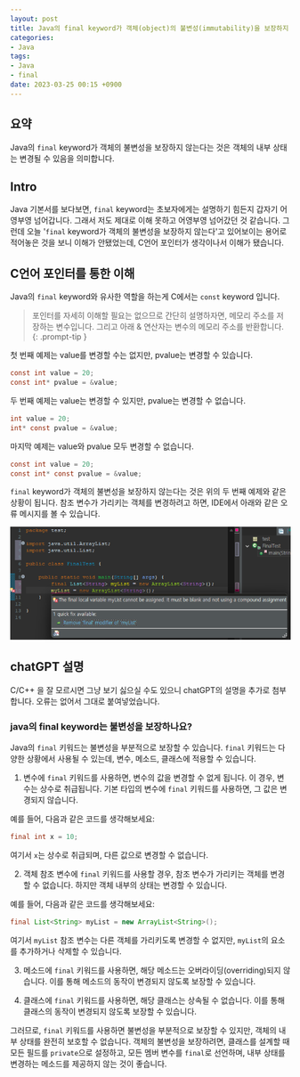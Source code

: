 ```yaml
---
layout: post
title: Java의 final keyword가 객체(object)의 불변성(immutability)을 보장하지 않는 다는 것의 의미
categories:
- Java
tags:
- Java
- final
date: 2023-03-25 00:15 +0900
---
```

## 요약
Java의 `final` keyword가 객체의 불변성을 보장하지 않는다는 것은 객체의 내부 상태는 변경될 수 있음을 의미합니다.

## Intro
Java 기본서를 보다보면, `final` keyword는 초보자에게는 설명하기 힘든지 갑자기 어영부영 넘어갑니다. 그래서 저도 제대로 이해 못하고 어영부영 넘어갔던 것 같습니다. 그런데 오늘 '`final` keyword가 객체의 불변성을 보장하지 않는다'고 있어보이는 용어로 적어놓은 것을 보니 이해가 안됐었는데, C언어 포인터가 생각이나서 이해가 됐습니다.
## C언어 포인터를 통한 이해
Java의 `final` keyword와 유사한 역할을 하는게 C에서는 `const` keyword 입니다.

>포인터를 자세히 이해할 필요는 없으므로 간단히 설명하자면, 메모리 주소를 저장하는 변수입니다. 
그리고 아래 & 연산자는 변수의 메모리 주소를 반환합니다.
{: .prompt-tip }

첫 번째 예제는 value를 변경할 수는 없지만, pvalue는 변경할 수 있습니다.
```c
const int value = 20;  
const int* pvalue = &value;
```
두 번째 예제는 value는 변경할 수 있지만, pvalue는 변경할 수 없습니다.
```c
int value = 20;  
int* const pvalue = &value;
```
마지막 예제는 value와 pvalue 모두 변경할 수 없습니다.
```c
const int value = 20;  
const int* const pvalue = &value;
```
`final` keyword가 객체의 불변성을 보장하지 않는다는 것은 위의 두 번째 예제와 같은 상황이 됩니다.
참조 변수가 가리키는 객체를 변경하려고 하면, IDE에서 아래와 같은 오류 메시지를 볼 수 있습니다.

![final keyword를 사용한 참조 변수](/assets/img/final_keyword_test.png)

## chatGPT 설명

C/C++ 을 잘 모르시면 그냥 보기 싫으실 수도 있으니 chatGPT의 설명을 추가로 첨부합니다. 오류는 없어서 그대로 붙여넣었습니다.

### java의 final keyword는 불변성을 보장하나요?

Java의 `final` 키워드는 불변성을 부분적으로 보장할 수 있습니다. `final` 키워드는 다양한 상황에서 사용될 수 있는데, 변수, 메소드, 클래스에 적용할 수 있습니다.

1. 변수에 `final` 키워드를 사용하면, 변수의 값을 변경할 수 없게 됩니다. 이 경우, 변수는 상수로 취급됩니다. 기본 타입의 변수에 `final` 키워드를 사용하면, 그 값은 변경되지 않습니다.

예를 들어, 다음과 같은 코드를 생각해보세요:
```java
final int x = 10;
```
여기서 `x`는 상수로 취급되며, 다른 값으로 변경할 수 없습니다.

2. 객체 참조 변수에 `final` 키워드를 사용할 경우, 참조 변수가 가리키는 객체를 변경할 수 없습니다. 하지만 객체 내부의 상태는 변경할 수 있습니다.

예를 들어, 다음과 같은 코드를 생각해보세요:
```java
final List<String> myList = new ArrayList<String>();
```
여기서 `myList` 참조 변수는 다른 객체를 가리키도록 변경할 수 없지만, `myList`의 요소를 추가하거나 삭제할 수 있습니다.

3. 메소드에 `final` 키워드를 사용하면, 해당 메소드는 오버라이딩(overriding)되지 않습니다. 이를 통해 메소드의 동작이 변경되지 않도록 보장할 수 있습니다.
    
4. 클래스에 `final` 키워드를 사용하면, 해당 클래스는 상속될 수 없습니다. 이를 통해 클래스의 동작이 변경되지 않도록 보장할 수 있습니다.
    

그러므로, `final` 키워드를 사용하면 불변성을 부분적으로 보장할 수 있지만, 객체의 내부 상태를 완전히 보호할 수 없습니다. 객체의 불변성을 보장하려면, 클래스를 설계할 때 모든 필드를 `private`으로 설정하고, 모든 멤버 변수를 `final`로 선언하며, 내부 상태를 변경하는 메소드를 제공하지 않는 것이 좋습니다.
